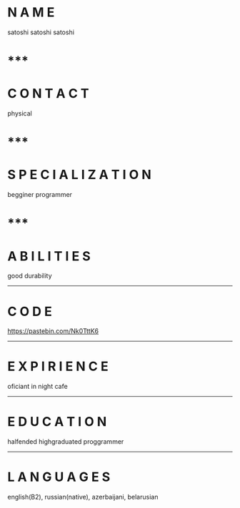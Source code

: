 # N A M E
satoshi satoshi satoshi
# ***
# C O N T A C T
physical
# ***
# S P E C I A L I Z A T I O N
begginer programmer
# ***
# A B I L I T I E S
good durability
***
# C O D E
https://pastebin.com/Nk0TttK6
***
# E X P I R I E N C E
oficiant in night cafe
***
# E D U C A T I O N
halfended highgraduated proggrammer
***
# L A N G U A G E S
english(B2), russian(native), azerbaijani, belarusian
